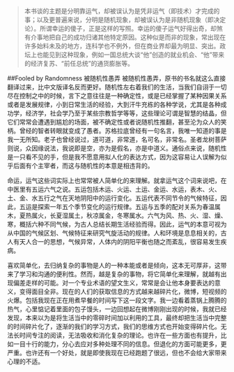 > 本书谈的主题是分明靠运气，却被误认为是凭非运气（即技术）才完成的事；以及更普遍来说，分明是随机现象，却被误认为是非随机现象（即决定论）。所谓幸运的傻子，正是这样的写照。幸运的傻子运气好得出奇，却煞有介事地把自己的成功归诸其他特定原因。这种似是而非的现象，常出现在许多始料未及的地方，连科学也不例外，但在商业界却最为明显、突出。政坛上也能见到这种现象，例如一国总统大谈“他”创造的就业机会、“他”带来的经济复苏、“前任总统”的通货膨胀等。

##Fooled by Randomness 被随机性愚弄
被随机性愚弄，原书的书名就这么直接翻译过来，比中文版译名反而更好。随机性左右着我们的生活，当我们自诩于一切尽在控制之中的时候，言下之意往往是一种确定性，或是已经掌握了某种因果关系或者是发展规律，小到日常生活的经验，大到汗牛充栋的各种学说，尤其是各种成功学，经济学，社会学乃至于某些宗教哲学等等，这些理论可谓是智慧的结晶，但它们常常会遭遇到尴尬的场面，被不确定性或者说随机性推翻，甚至沦为众人的笑柄。曾经的智者转眼就变成了愚者。苏格拉底曾经有一句名言，我唯一知道的事是我一无所知。老子也曾经说过，道可道，非常道，名可名，非常名。圣者龙树菩萨则说，众因缘说法，我说即是空，亦为是假名，亦是中道义。通俗点来说，随机性是一只看不见的手，但是我不愿意用拟人化的表达方式，因为这容易让人误解为似乎后面有个主宰者，而这与随机性的本意是相违背的。

命运，运气这些词实际上也常常被人简单化的来理解。就拿运气这个词来说吧，在中医里有五运六气之说。五运包括木运、火运、土运、金运、水运，表木、火、土、金、水五行之气在天地阴阳中的运行变化。五运代表不同节令的气候特征，因此，五运是探索一年五个季节变化的运行规律。五运与五季的配对关系为春温属木，夏热属火，长夏湿属土，秋凉属金，冬寒属水。六气为风、热、火、湿、燥、寒，概括六种不同气候，为古人总结长期生活经验而得。因此，运气的本意可视为从中国的气候区划、气候特征来研究气旋活动的规律。人和环境是息息相关的，古人有天人合一的思想，气候异常，人体内的阴阳平衡也随之而紊乱，很容易发生疾病。

喜欢简单化，去归纳复杂的事物是人的一种本能或者是倾向，这本无可厚非，这带来了学习和沟通的便利性。然而，越是复杂的事物，将它简单化来理解，就越有出现偏差走样的可能。对一个专业术语的望文生义，常常是会让他本身要表达的意义，变得面目全非。现在的人们的获取信息的方式越来越碎片化，微博，短视频的火爆。包括我现在正在用煮早餐的时间写下这一段文字。我一边看着蒸锅上腾腾的热气，心里惦记着里面的包子馒头，一边回想起在微博刚刚出现的时候，我就已经发现，本来以为是将生活当中的零碎时间加以利用的工具，最终却把生活当中完整的时间碎片化了，逐渐的我们的学习方式，我们的思维方式也开始变得碎片化。无法长时间专注的阅读，无法吸收和消化复杂的理论。也许在一些方面也有提升，比如一目十行的能力，分心去应对多种处理不同的信息。但退化的方面可能更多，更严重。也许还有一个好处，就是即使我现在已经跑题了很远，但也不会给大家带来心理的不适。

